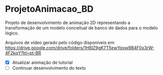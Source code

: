 # ProjetoAnimacao_BD
Projeto de desenvolvimento de animação 2D representando a transformação de um modelo conceitual de banco de dados para o modelo lógico.

Arquivos de vídeo gerado pelo código disponíveis em:
https://drive.google.com/drive/folders/1H6lZ9gK7T5ewYqxw8B4F0x3rW-4F2kqY?hl=pt-BR

- [x] Atualizar animação de tutorial
- [ ] Continuar desenvolvimento do texto
